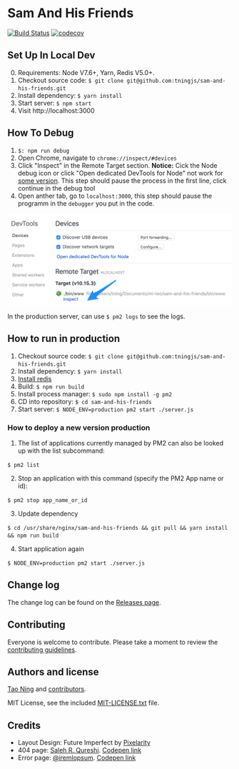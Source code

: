# Sam And His Friends

[![Build Status](https://travis-ci.com/tningjs/sam-and-his-friends.svg?branch=master)](https://travis-ci.com/tningjs/sam-and-his-friends)
[![codecov](https://codecov.io/gh/TechnionYP5777/sam-and-his-friends/branch/master/graph/badge.svg)](https://codecov.io/gh/TechnionYP5777/sam-and-his-friends)

## Set Up In Local Dev

0. Requirements: Node V7.6+, Yarn, Redis V5.0+.
1. Checkout source code: `$ git clone git@github.com:tningjs/sam-and-his-friends.git`
1. Install dependency: `$ yarn install`
1. Start server: `$ npm start`
1. Visit http://localhost:3000

## How To Debug

1. `$: npm run debug`
2. Open Chrome, navigate to `chrome://inspect/#devices`
3. Click "Inspect" in the Remote Target section. **Notice:** Cick the Node debug icon or click "Open dedicated DevTools for Node" not work for [some version](https://github.com/nodejs/node/issues/23693#issuecomment-440623410). This step should pause the process in the first line, click continue in the debug tool
4. Open anther tab, go to `localhost:3000`, this step should pause the programm in the `debugger` you put in the code.

<img alt="Chrome Debug" src="public/images/node-debug.png" style="border: 2px solid gba(0,0,0,0.61);">

In the production server, can use `$ pm2 logs` to see the logs.

## How to run in production

1. Checkout source code: `$ git clone git@github.com:tningjs/sam-and-his-friends.git`
2. Install dependency: `$ yarn install`
3. [Install redis](https://redis.io/topics/quickstart)
4. Build: `$ npm run build`
5. Install process manager: `$ sudo npm install -g pm2`
6. CD into repository: `$ cd sam-and-his-friends`
7. Start server: `$ NODE_ENV=production pm2 start ./server.js`

### How to deploy a new version production

1. The list of applications currently managed by PM2 can also be looked up with the list subcommand:

`$ pm2 list`

2. Stop an application with this command (specify the PM2 App name or id):

`$ pm2 stop app_name_or_id`

3. Update dependency

`$ cd /usr/share/nginx/sam-and-his-friends && git pull && yarn install && npm run build`

4. Start application again

`$ NODE_ENV=production pm2 start ./server.js`

## Change log

The change log can be found on the [Releases page](https://github.com/tningjs/sam-and-his-friends/releases).

## Contributing

Everyone is welcome to contribute. Please take a moment to review the [contributing guidelines](Contributing.md).

## Authors and license

[Tao Ning](https://github.com/tningjs/sam-and-his-friends) and [contributors](https://github.com/tningjs/sam-and-his-friends/graphs/contributors).

MIT License, see the included [MIT-LICENSE.txt](MIT-LICENSE.txt) file.

## Credits

- Layout Design: Future Imperfect by [Pixelarity](pixelarity.com)
- 404 page: [Saleh R. Qureshi](http://salehriaz.com/). [Codepen link](https://codepen.io/salehriaz/pen/erJrZM)
- Error page: [@iremlopsum](https://codepen.io/iremlopsum/). [Codepen link](https://codepen.io/iremlopsum/pen/wagMZx)
